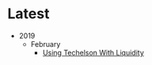 # Latest

- 2019
    - February
        - [Using Techelson With Liquidity]

[Using Techelson With Liquidity]: ../tezos/techelson/with_liquidity/index.md